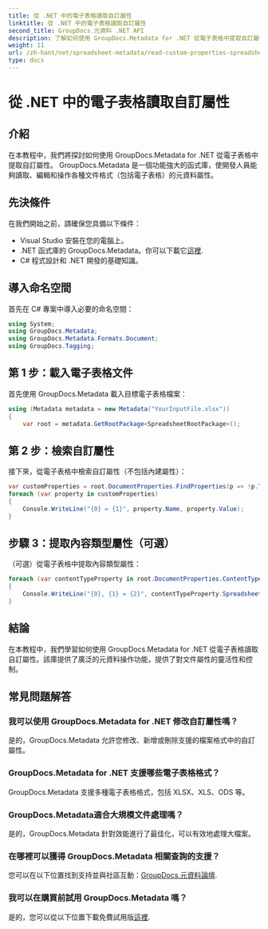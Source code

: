 ```yaml
---
title: 從 .NET 中的電子表格讀取自訂屬性
linktitle: 從 .NET 中的電子表格讀取自訂屬性
second_title: GroupDocs.元資料 .NET API
description: 了解如何使用 GroupDocs.Metadata for .NET 從電子表格中提取自訂屬性。增強 .NET 應用程式中的元資料操作。
weight: 11
url: /zh-hant/net/spreadsheet-metadata/read-custom-properties-spreadsheets/
type: docs
---
```

# 從 .NET 中的電子表格讀取自訂屬性

## 介紹
在本教程中，我們將探討如何使用 GroupDocs.Metadata for .NET 從電子表格中提取自訂屬性。 GroupDocs.Metadata 是一個功能強大的函式庫，使開發人員能夠讀取、編輯和操作各種文件格式（包括電子表格）的元資料屬性。
## 先決條件
在我們開始之前，請確保您具備以下條件：
- Visual Studio 安裝在您的電腦上。
-  .NET 函式庫的 GroupDocs.Metadata。你可以下載它[這裡](https://releases.groupdocs.com/metadata/net/).
- C# 程式設計和 .NET 開發的基礎知識。

## 導入命名空間
首先在 C# 專案中導入必要的命名空間：
```csharp
using System;
using GroupDocs.Metadata;
using GroupDocs.Metadata.Formats.Document;
using GroupDocs.Tagging;
```
## 第 1 步：載入電子表格文件
首先使用 GroupDocs.Metadata 載入目標電子表格檔案：
```csharp
using (Metadata metadata = new Metadata("YourInputFile.xlsx"))
{
    var root = metadata.GetRootPackage<SpreadsheetRootPackage>();
```
## 第 2 步：檢索自訂屬性
接下來，從電子表格中檢索自訂屬性（不包括內建屬性）：
```csharp
var customProperties = root.DocumentProperties.FindProperties(p => !p.Tags.Contains(Tags.Document.BuiltIn));
foreach (var property in customProperties)
{
    Console.WriteLine("{0} = {1}", property.Name, property.Value);
}
```
## 步驟 3：提取內容類型屬性（可選）
（可選）從電子表格中提取內容類型屬性：
```csharp
foreach (var contentTypeProperty in root.DocumentProperties.ContentTypeProperties.ToList())
{
    Console.WriteLine("{0}, {1} = {2}", contentTypeProperty.SpreadsheetPropertyType, contentTypeProperty.Name, contentTypeProperty.SpreadsheetPropertyValue);
}
```

## 結論
在本教程中，我們學習如何使用 GroupDocs.Metadata for .NET 從電子表格讀取自訂屬性。該庫提供了廣泛的元資料操作功能，提供了對文件屬性的靈活性和控制。

## 常見問題解答
### 我可以使用 GroupDocs.Metadata for .NET 修改自訂屬性嗎？
是的，GroupDocs.Metadata 允許您修改、新增或刪除支援的檔案格式中的自訂屬性。
### GroupDocs.Metadata for .NET 支援哪些電子表格格式？
GroupDocs.Metadata 支援多種電子表格格式，包括 XLSX、XLS、ODS 等。
### GroupDocs.Metadata適合大規模文件處理嗎？
是的，GroupDocs.Metadata 針對效能進行了最佳化，可以有效地處理大檔案。
### 在哪裡可以獲得 GroupDocs.Metadata 相關查詢的支援？
您可以在以下位置找到支持並與社區互動：[GroupDocs.元資料論壇](https://forum.groupdocs.com/c/metadata/14).
### 我可以在購買前試用 GroupDocs.Metadata 嗎？
是的，您可以從以下位置下載免費試用版[這裡](https://releases.groupdocs.com/).